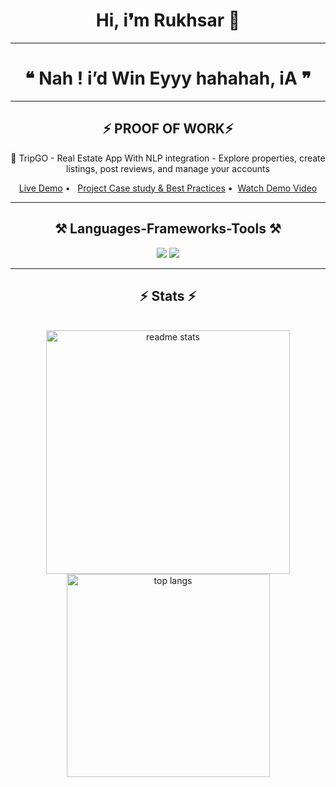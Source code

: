 <h1 align="center">
  Hi, i❜m Rukhsar 🌷
</h1>

<hr/>

<h1 align="center">
  <b>❝ Nah ! i’d Win Eyyy hahahah, iA ❞</b>
</h1>

<hr/>

<h2 align="center">⚡ PROOF OF WORK⚡</h2>
<p align="center">🚀 TripGO - Real Estate App With NLP integration - Explore properties, create listings, post reviews, and manage your accounts</p>

<p align="center">
  <a href="https://supertripdotcom.onrender.com/">Live Demo</a> • &nbsp;
  <a href="https://github.com/Rukhsarkh/TripGo-MERN-Real-Estate">Project Case study & Best Practices</a> •&nbsp; 
  <a href="https://html-temp-blond.vercel.app/">Watch Demo Video</a>
</p>

<hr/>

<h2 align="center">⚒️ <b>Languages-Frameworks-Tools</b> ⚒️</h2>
<div align="center">
    <img src="https://skillicons.dev/icons?i=react,bootstrap,mui,html,css,vscode,github,tailwind,git" />
    <img src="https://skillicons.dev/icons?i=nodejs,java,javascript,express,firebase,mongodb,mysql" /><br>
</div>

<hr/>

<h2 align="center">⚡ Stats ⚡</h2>
<br>
<div align=center>

<img width=390 src="https://github-readme-stats.vercel.app/api?username=Rukhsarkh&count_private=true&show_icons=true&theme=react&rank_icon=github&border_radius=10" alt="readme stats" />
<br/>
<img width=325 src="https://github-readme-stats.vercel.app/api/top-langs/?username=Rukhsarkh&hide=HTML&langs_count=8&layout=compact&theme=react&border_radius=10&size_weight=0.5&count_weight=0.5&exclude_repo=github-readme-stats" alt="top langs" />

</div>
